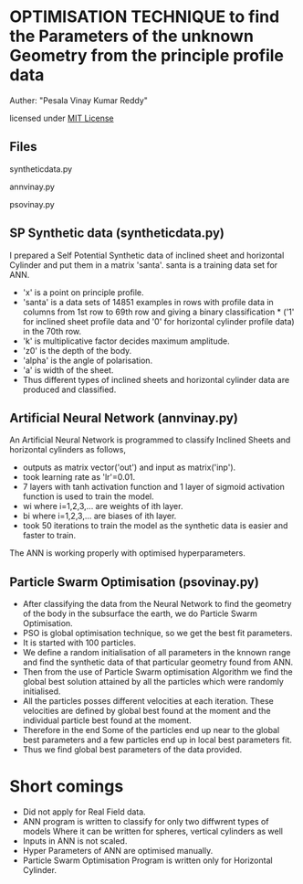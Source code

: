 # OPTIMISATION TECHNIQUE to find the Parameters of the unknown Geometry from the principle profile data

Auther:  "Pesala Vinay Kumar Reddy"

licensed under [MIT License](LICENSE)

Files
---
syntheticdata.py

annvinay.py

psovinay.py

SP Synthetic data (syntheticdata.py)
---
   I prepared a Self Potential Synthetic data of inclined sheet and horizontal Cylinder and put them in a matrix 'santa'. santa is a training data set for ANN.
   
* 'x' is a point on principle profile. 
* 'santa' is a data sets of 14851 examples in rows with profile data in columns from 1st row to 69th row and giving a binary classification * ('1' for inclined sheet profile data and '0' for horizontal cylinder profile data) in the 70th row.
* 'k' is multiplicative factor decides maximum amplitude. 
* 'z0' is the depth of the body.
* 'alpha' is the angle of polarisation.
* 'a' is width of the sheet.
* Thus different types of inclined sheets and horizontal cylinder data are produced and classified.

Artificial Neural Network (annvinay.py)
---
An Artificial Neural Network is programmed to classify Inclined Sheets and horizontal cylinders as follows,

* outputs as matrix vector('out') and input as matrix('inp'). 
* took learning rate as 'lr'=0.01.
* 7 layers with tanh activation function and 1 layer of sigmoid activation function is used to train the model.
* wi where i=1,2,3,... are weights of ith layer.
* bi where i=1,2,3,... are biases of ith layer.
* took 50 iterations to train the model as the synthetic data is easier and faster to train.

The ANN is working properly with optimised hyperparameters. 

Particle Swarm Optimisation (psovinay.py)
---

* After classifying the data from the Neural Network to find the geometry of the body in the subsurface the earth, we do Particle Swarm Optimisation.
* PSO is global optimisation technique, so we get the best fit parameters.
* It is started with 100 particles.
* We define a random initialisation of all parameters in the knnown range and find the synthetic data of that particular geometry found from ANN.
* Then from the use of Particle Swarm optimisation Algorithm we find the global best solution attained by all the particles which were randomly initialised.
* All the particles posses different velocities at each iteration. These velocities are defined by global best found at the moment and the individual particle best found at the moment.
* Therefore in the end Some of the particles end up near to the global best parameters and a few particles end up in local best parameters fit.
* Thus we find global best parameters of the data provided.

# Short comings

* Did not apply for Real Field data.
* ANN program is written to classify for only two diffwrent types of models Where it can be written for spheres, vertical cylinders as well
* Inputs in ANN is not scaled.
* Hyper Parameters of ANN are optimised manually.
* Particle Swarm Optimisation Program is written only for Horizontal Cylinder.
